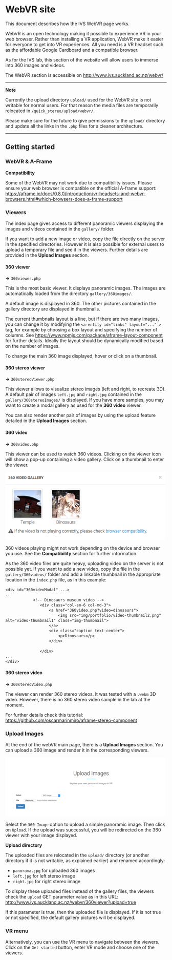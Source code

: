 # WebVR site

This document describes how the IVS WebVR page works.

WebVR is an open technology making it possible to experience VR in your web browser. Rather than installing a VR application, WebVR make it easier for everyone to get into VR experiences. All you need is a VR headset such as the affordable Google Cardboard and a compatible browser.

As for the IVS lab, this section of the website will allow users to immerse into 360 images and videos.

The WebVR section is accessible on http://www.ivs.auckland.ac.nz/webvr/

---
**Note**

Currently the upload directory `upload/` used for the WebVR site is not writable for normal users. For that reason the media files are temporarily relocated in `/quick_stereo/upload/webvr/`.

Please make sure for the future to give permissions to the `upload/` directory and update all the links in the `.php` files for a cleaner architecture.

---

## Getting started

### WebVR & A-Frame

**Compatibility**

Some of the WebVR may not work due to compatibility issues. Please ensure your web browser is compatible on the official A-frame support:
https://aframe.io/docs/0.8.0/introduction/vr-headsets-and-webvr-browsers.html#which-browsers-does-a-frame-support

### Viewers

The index page gives access to different panoramic viewers displaying the images and videos contained in the `gallery/` folder.

If you want to add a new image or video, copy the file directly on the server in the specified directories. However it is also possible for external users to upload a temporary file and see it in the viewers. Further details are provided in the **Upload Images** section.

#### 360 viewer
**->** `360viewer.php`

This is the most basic viewer. It displays panoramic images. The images are automatically loaded from the directory `gallery/360images/`.

A default image is displayed in 360. The other pictures contained in the gallery directory are displayed in thumbnails.

The current thumbnails layout is a line, but if there are two many images, you can change it by modifying the  `<a-entity id="links" layout="..." >` tag, for example by choosing a box layout and specifying the number of columns. See https://www.npmjs.com/package/aframe-layout-component for further details. Ideally the layout should be dynamically modified based on the number of images.

To change the main 360 image displayed, hover or click on a thumbnail.

#### 360 stereo viewer
**->** `360stereoViewer.php`

This viewer allows to visualize stereo images (left and right, to recreate 3D). A default pair of images `left.jpg` and `right.jpg` contained in the `gallery/360stereoImages/` is displayed. If you have more samples, you may want to create a modal gallery as used for the **360 video** viewer.

You can also render another pair of images by using the upload feature detailed in the **Upload Images** section.

#### 360 video
**->** `360video.php`

This viewer can be used to watch 360 videos. Clicking on the viewer icon will show a pop-up containing a video gallery. Click on a thumbnail to enter the viewer.

<img src="img/screenshots/videoGallery.png" alt="videoGallery" width=500/>

360 videos playing might not work depending on the device and browser you use. See the **Compatibility** section for further information.

As the 360 video files are quite heavy, uploading video on the server is not possible yet. If you want to add a new video, copy the file in the `gallery/360videos/` folder and add a linkable thumbnail in the appropriate location in the `index.php` file, as in this example:
```
<div id="360videoModal" ...>
...
            <!-- Dinosaurs museum video -->
               <div class="col-sm-6 col-md-3">
                   <a href="360video.php?video=dinosaurs">
                       <img src="img/portfolio/video-thumbnail2.png" alt="video-thumbnail1" class="img-thumbnail">
                   </a>
                   <div class="caption text-center">
                       <p>Dinosaurs</p>
                   </div>

               </div>
...
</div>
```

#### 360 stereo video
**->** `360stereoVideo.php`

The viewer can render 360 stereo videos. It was tested with a `.webm` 3D video. However, there is no 360 stereo video sample in the lab at the moment.

For further details check this tutorial:
https://github.com/oscarmarinmiro/aframe-stereo-component

### Upload Images

At the end of the webVR main page, there is a **Upload Images** section. You can upload a 360 image and render it in the corresponding viewers.

<img src="img/screenshots/uploadImages.png" alt="uploadImages" width=500/>

Select the `360 Image` option to upload a simple panoramic image. Then click on `Upload`. If the upload was successful, you will be redirected on the 360 viewer with your image displayed.

**Upload directory**

The uploaded files are relocated in the `upload/` directory (or another directory if it is not writable, as explained earlier) and renamed accordingly:
- `panorama.jpg` for uploaded 360 images
- `left.jpg` for left stereo image
- `right.jpg` for right stereo image

To display these uploaded files instead of the gallery files, the viewers check the `upload` GET parameter value  as in this URL:
http://www.ivs.auckland.ac.nz/webvr/360viewer?upload=true


If this parameter is true, then the uploaded file is displayed. If it is not true or not specified, the default gallery pictures will be displayed.

### VR menu

Alternatively, you can use the VR menu to navigate between the viewers. Click on the `Get started` button, enter VR mode and choose one of the viewers.
